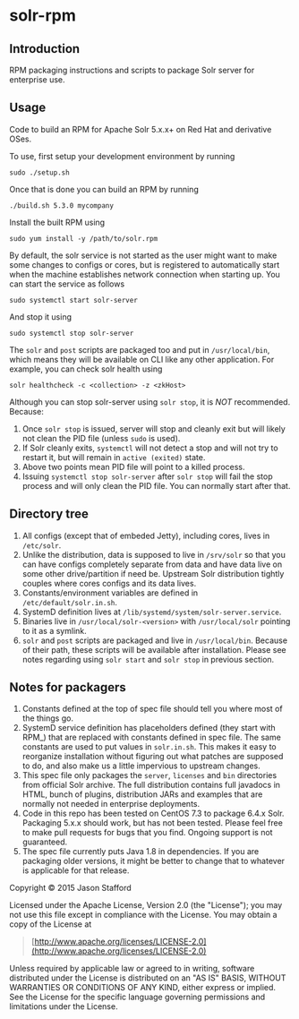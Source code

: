 # solr-rpm

## Introduction

RPM packaging instructions and scripts to package Solr server for
enterprise use.

## Usage

Code to build an RPM for Apache Solr 5.x.x+ on Red Hat and derivative OSes.

To use, first setup your development environment by running

    sudo ./setup.sh

Once that is done you can build an RPM by running

    ./build.sh 5.3.0 mycompany

Install the built RPM using

    sudo yum install -y /path/to/solr.rpm

By default, the solr service is not started as the user might want to make
some changes to configs or cores, but is registered to automatically start
when the machine establishes network connection when starting up. You can
start the service as follows

    sudo systemctl start solr-server

And stop it using

    sudo systemctl stop solr-server

The `solr` and `post` scripts are packaged too and put in `/usr/local/bin`,
which means they will be available on CLI like any other application. For
example, you can check solr health using 

    solr healthcheck -c <collection> -z <zkHost>

Although you can stop solr-server using `solr stop`, it is *NOT* recommended.
Because:

1. Once `solr stop` is issued, server will stop and cleanly exit but will 
likely not clean the PID file (unless `sudo` is used).
2. If Solr cleanly exits, `systemctl` will not detect a stop and will not
try to restart it, but will remain in `active (exited)` state.
3. Above two points mean PID file will point to a killed process.
4. Issuing `systemctl stop solr-server` after `solr stop` will fail the stop
process and will only clean the PID file. You can normally start after that.

## Directory tree

1. All configs (except that of embeded Jetty), including cores,
lives in `/etc/solr`.
2. Unlike the distribution, data is supposed to live in `/srv/solr` so that
you can have configs completely separate from data and have data live on
some other drive/partition if need be. Upstream Solr distribution tightly
couples where cores configs and its data lives.
3. Constants/environment variables are defined in `/etc/default/solr.in.sh`.
4. SystemD definition lives at `/lib/systemd/system/solr-server.service`.
5. Binaries live in `/usr/local/solr-<version>` with `/usr/local/solr`
pointing to it as a symlink.
6. `solr` and `post` scripts are packaged and live in `/usr/local/bin`.
Because of their path, these scripts will be available after installation.
Please see notes regarding using `solr start` and `solr stop` in previous
section.

## Notes for packagers

1. Constants defined at the top of spec file should tell you where most of 
the things go.
2. SystemD service definition has placeholders defined (they start with RPM_) 
that are replaced with constants defined in spec file. The same constants are
used to put values in `solr.in.sh`. This makes it easy to reorganize
installation without figuring out what patches are supposed to do, and also
make us a little impervious to upstream changes.
3. This spec file only packages the `server`, `licenses` and `bin` directories 
from official Solr archive. The full distribution contains full javadocs in 
HTML, bunch of plugins, distribution JARs and examples that are normally not 
needed in enterprise deployments.
4. Code in this repo has been tested on CentOS 7.3 to package 6.4.x Solr.
Packaging 5.x.x should work, but has not been tested. Please feel free to make
pull requests for bugs that you find. Ongoing support is not guaranteed.
5. The spec file currently puts Java 1.8 in dependencies. If you are packaging
older versions, it might be better to change that to whatever is applicable
for that release.

Copyright © 2015 Jason Stafford

Licensed under the Apache License, Version 2.0 (the "License");
you may not use this file except in compliance with the License.
You may obtain a copy of the License at

> [http://www.apache.org/licenses/LICENSE-2.0](http://www.apache.org/licenses/LICENSE-2.0)

Unless required by applicable law or agreed to in writing, software
distributed under the License is distributed on an "AS IS" BASIS,
WITHOUT WARRANTIES OR CONDITIONS OF ANY KIND, either express or implied.
See the License for the specific language governing permissions and
limitations under the License.
